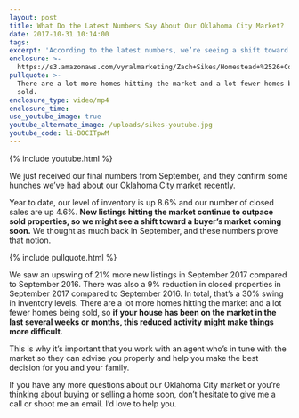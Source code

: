 ```yaml
---
layout: post
title: What Do the Latest Numbers Say About Our Oklahoma City Market?
date: 2017-10-31 10:14:00
tags:
excerpt: 'According to the latest numbers, we’re seeing a shift toward a buyer’s market.'
enclosure: >-
  https://s3.amazonaws.com/vyralmarketing/Zach+Sikes/Homestead+%2526+Co-+What+Do+the+Latest+Numbers+Say+About+Our+Oklahoma+City+Market%253F.mp4
pullquote: >-
  There are a lot more homes hitting the market and a lot fewer homes being
  sold.
enclosure_type: video/mp4
enclosure_time:
use_youtube_image: true
youtube_alternate_image: /uploads/sikes-youtube.jpg
youtube_code: li-BOCITpwM
---
```



{% include youtube.html %}

We just received our final numbers from September, and they confirm some hunches we’ve had about our Oklahoma City market recently.

Year to date, our level of inventory is up 8.6% and our number of closed sales are up 4.6%. **New listings hitting the market continue to outpace sold properties, so we might see a shift toward a buyer’s market coming soon.** We thought as much back in September, and these numbers prove that notion.

{% include pullquote.html %}

We saw an upswing of 21% more new listings in September 2017 compared to September 2016. There was also a 9% reduction in closed properties in September 2017 compared to September 2016. In total, that’s a 30% swing in inventory levels. There are a lot more homes hitting the market and a lot fewer homes being sold, so **if your house has been on the market in the last several weeks or months, this reduced activity might make things more difficult.**

This is why it’s important that you work with an agent who’s in tune with the market so they can advise you properly and help you make the best decision for you and your family.

If you have any more questions about our Oklahoma City market or you’re thinking about buying or selling a home soon, don’t hesitate to give me a call or shoot me an email. I’d love to help you.